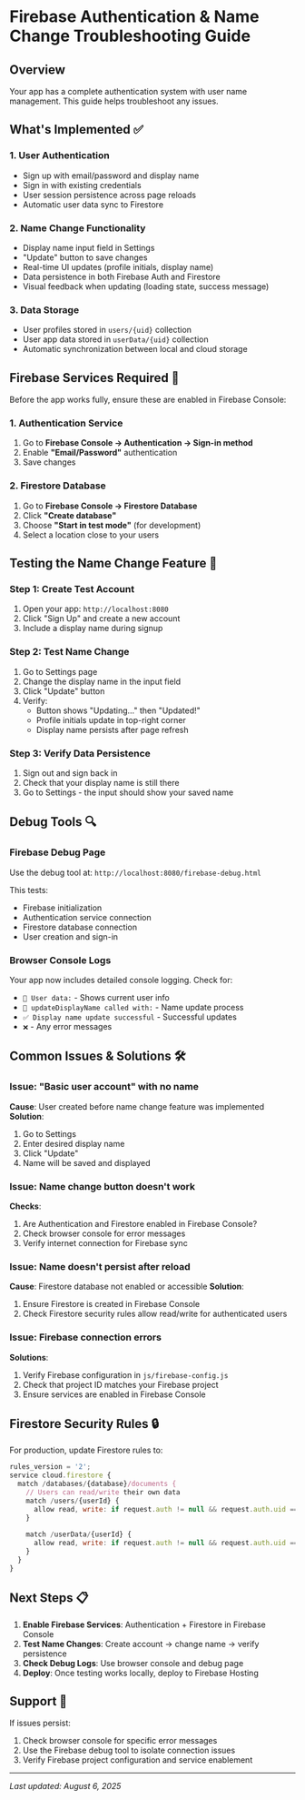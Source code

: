 # Firebase Authentication & Name Change Troubleshooting Guide

## Overview
Your app has a complete authentication system with user name management. This guide helps troubleshoot any issues.

## What's Implemented ✅

### 1. User Authentication
- Sign up with email/password and display name
- Sign in with existing credentials
- User session persistence across page reloads
- Automatic user data sync to Firestore

### 2. Name Change Functionality
- Display name input field in Settings
- "Update" button to save changes
- Real-time UI updates (profile initials, display name)
- Data persistence in both Firebase Auth and Firestore
- Visual feedback when updating (loading state, success message)

### 3. Data Storage
- User profiles stored in `users/{uid}` collection
- User app data stored in `userData/{uid}` collection
- Automatic synchronization between local and cloud storage

## Firebase Services Required 🔧

Before the app works fully, ensure these are enabled in Firebase Console:

### 1. Authentication Service
1. Go to **Firebase Console → Authentication → Sign-in method**
2. Enable **"Email/Password"** authentication
3. Save changes

### 2. Firestore Database
1. Go to **Firebase Console → Firestore Database**
2. Click **"Create database"**
3. Choose **"Start in test mode"** (for development)
4. Select a location close to your users

## Testing the Name Change Feature 🧪

### Step 1: Create Test Account
1. Open your app: `http://localhost:8080`
2. Click "Sign Up" and create a new account
3. Include a display name during signup

### Step 2: Test Name Change
1. Go to Settings page
2. Change the display name in the input field
3. Click "Update" button
4. Verify:
   - Button shows "Updating..." then "Updated!"
   - Profile initials update in top-right corner
   - Display name persists after page refresh

### Step 3: Verify Data Persistence
1. Sign out and sign back in
2. Check that your display name is still there
3. Go to Settings - the input should show your saved name

## Debug Tools 🔍

### Firebase Debug Page
Use the debug tool at: `http://localhost:8080/firebase-debug.html`

This tests:
- Firebase initialization
- Authentication service connection
- Firestore database connection
- User creation and sign-in

### Browser Console Logs
Your app now includes detailed console logging. Check for:
- `👤 User data:` - Shows current user info
- `🔄 updateDisplayName called with:` - Name update process
- `✅ Display name update successful` - Successful updates
- `❌` - Any error messages

## Common Issues & Solutions 🛠️

### Issue: "Basic user account" with no name
**Cause**: User created before name change feature was implemented
**Solution**: 
1. Go to Settings
2. Enter desired display name
3. Click "Update"
4. Name will be saved and displayed

### Issue: Name change button doesn't work
**Checks**:
1. Are Authentication and Firestore enabled in Firebase Console?
2. Check browser console for error messages
3. Verify internet connection for Firebase sync

### Issue: Name doesn't persist after reload
**Cause**: Firestore database not enabled or accessible
**Solution**:
1. Ensure Firestore is created in Firebase Console
2. Check Firestore security rules allow read/write for authenticated users

### Issue: Firebase connection errors
**Solutions**:
1. Verify Firebase configuration in `js/firebase-config.js`
2. Check that project ID matches your Firebase project
3. Ensure services are enabled in Firebase Console

## Firestore Security Rules 🔒

For production, update Firestore rules to:

```javascript
rules_version = '2';
service cloud.firestore {
  match /databases/{database}/documents {
    // Users can read/write their own data
    match /users/{userId} {
      allow read, write: if request.auth != null && request.auth.uid == userId;
    }
    
    match /userData/{userId} {
      allow read, write: if request.auth != null && request.auth.uid == userId;
    }
  }
}
```

## Next Steps 📋

1. **Enable Firebase Services**: Authentication + Firestore in Firebase Console
2. **Test Name Changes**: Create account → change name → verify persistence
3. **Check Debug Logs**: Use browser console and debug page
4. **Deploy**: Once testing works locally, deploy to Firebase Hosting

## Support 💬

If issues persist:
1. Check browser console for specific error messages
2. Use the Firebase debug tool to isolate connection issues
3. Verify Firebase project configuration and service enablement

---

*Last updated: August 6, 2025*
